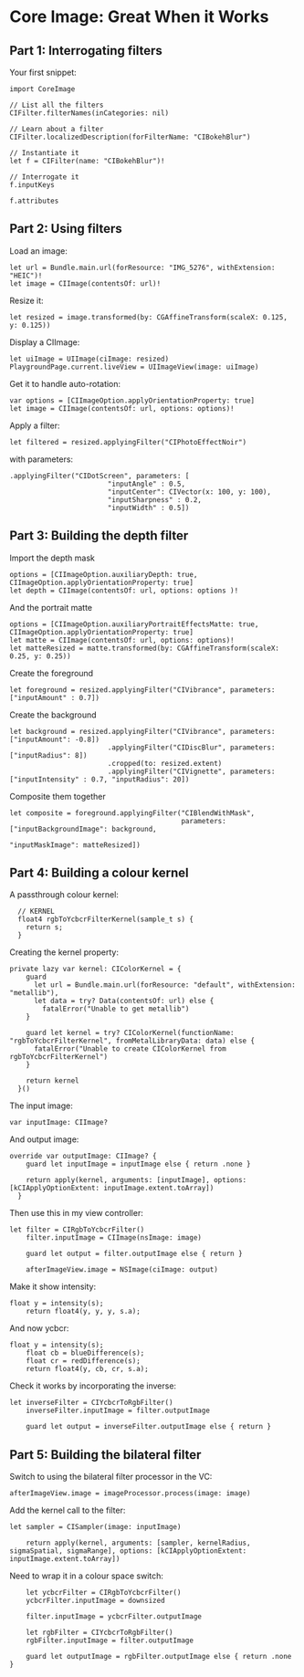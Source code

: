# Core Image: Great When it Works

## Part 1: Interrogating filters

Your first snippet:

```
import CoreImage
```

```
// List all the filters
CIFilter.filterNames(inCategories: nil)
```

```
// Learn about a filter
CIFilter.localizedDescription(forFilterName: "CIBokehBlur")
```

```
// Instantiate it
let f = CIFilter(name: "CIBokehBlur")!
```

```
// Interrogate it
f.inputKeys
```

```
f.attributes
```

## Part 2: Using filters

Load an image:

```
let url = Bundle.main.url(forResource: "IMG_5276", withExtension: "HEIC")!
let image = CIImage(contentsOf: url)!
```

Resize it:
```
let resized = image.transformed(by: CGAffineTransform(scaleX: 0.125, y: 0.125))
```

Display a CIImage:

```
let uiImage = UIImage(ciImage: resized)
PlaygroundPage.current.liveView = UIImageView(image: uiImage)
```

Get it to handle auto-rotation:

```
var options = [CIImageOption.applyOrientationProperty: true]
let image = CIImage(contentsOf: url, options: options)!
```

Apply a filter:
```
let filtered = resized.applyingFilter("CIPhotoEffectNoir")
```

with parameters:

```
.applyingFilter("CIDotScreen", parameters: [
                        "inputAngle" : 0.5,
                        "inputCenter": CIVector(x: 100, y: 100),
                        "inputSharpness" : 0.2,
                        "inputWidth" : 0.5])
```


## Part 3: Building the depth filter

Import the depth mask

```
options = [CIImageOption.auxiliaryDepth: true, CIImageOption.applyOrientationProperty: true]
let depth = CIImage(contentsOf: url, options: options )!
```

And the portrait matte

```
options = [CIImageOption.auxiliaryPortraitEffectsMatte: true, CIImageOption.applyOrientationProperty: true]
let matte = CIImage(contentsOf: url, options: options)!
let matteResized = matte.transformed(by: CGAffineTransform(scaleX: 0.25, y: 0.25))
```

Create the foreground
```
let foreground = resized.applyingFilter("CIVibrance", parameters: ["inputAmount" : 0.7])
```

Create the background
```
let background = resized.applyingFilter("CIVibrance", parameters: ["inputAmount": -0.8])
                        .applyingFilter("CIDiscBlur", parameters: ["inputRadius": 8])
                        .cropped(to: resized.extent)
                        .applyingFilter("CIVignette", parameters: ["inputIntensity" : 0.7, "inputRadius": 20])
```

Composite them together
```
let composite = foreground.applyingFilter("CIBlendWithMask",
                                          parameters: ["inputBackgroundImage": background,
                                                       "inputMaskImage": matteResized])
```


## Part 4: Building a colour kernel

A passthrough colour kernel:

```
  // KERNEL
  float4 rgbToYcbcrFilterKernel(sample_t s) {
    return s;
  }
```

Creating the kernel property:

```
private lazy var kernel: CIColorKernel = {
    guard
      let url = Bundle.main.url(forResource: "default", withExtension: "metallib"),
      let data = try? Data(contentsOf: url) else {
        fatalError("Unable to get metallib")
    }
    
    guard let kernel = try? CIColorKernel(functionName: "rgbToYcbcrFilterKernel", fromMetalLibraryData: data) else {
      fatalError("Unable to create CIColorKernel from rgbToYcbcrFilterKernel")
    }
    
    return kernel
  }()
```

The input image:

```
var inputImage: CIImage?
```

And output image:
```
override var outputImage: CIImage? {
    guard let inputImage = inputImage else { return .none }
    
    return apply(kernel, arguments: [inputImage], options: [kCIApplyOptionExtent: inputImage.extent.toArray])
  }
```

Then use this in my view controller:

```
let filter = CIRgbToYcbcrFilter()
    filter.inputImage = CIImage(nsImage: image)
    
    guard let output = filter.outputImage else { return }
    
    afterImageView.image = NSImage(ciImage: output)
```

Make it show intensity:

```
float y = intensity(s);
    return float4(y, y, y, s.a);
```

And now ycbcr:
```
float y = intensity(s);
    float cb = blueDifference(s);
    float cr = redDifference(s);
    return float4(y, cb, cr, s.a);
```

Check it works by incorporating the inverse:

```
let inverseFilter = CIYcbcrToRgbFilter()
    inverseFilter.inputImage = filter.outputImage
    
    guard let output = inverseFilter.outputImage else { return }
```


## Part 5: Building the bilateral filter

Switch to using the bilateral filter processor in the VC:

```
afterImageView.image = imageProcessor.process(image: image)
```

Add the kernel call to the filter:

```
let sampler = CISampler(image: inputImage)
    
    return apply(kernel, arguments: [sampler, kernelRadius, sigmaSpatial, sigmaRange], options: [kCIApplyOptionExtent: inputImage.extent.toArray])
```

Need to wrap it in a colour space switch:

```
    let ycbcrFilter = CIRgbToYcbcrFilter()
    ycbcrFilter.inputImage = downsized
    
    filter.inputImage = ycbcrFilter.outputImage
    
    let rgbFilter = CIYcbcrToRgbFilter()
    rgbFilter.inputImage = filter.outputImage

    guard let outputImage = rgbFilter.outputImage else { return .none }
```

